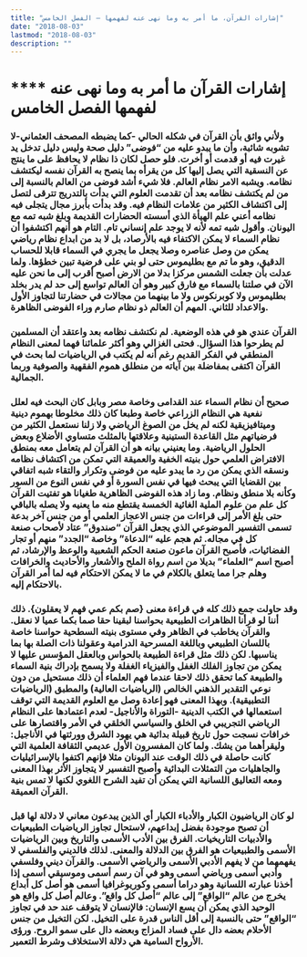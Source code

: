 ```yaml
---
title: "إشارات القرآن، ما أمر به وما نهى عنه لفهمها – الفصل الخامس"
date: "2018-08-03"
lastmod: "2018-08-03"
description: ""
---
```

# **** **إشارات القرآن ما أمر به وما نهى عنه لفهمها الفصل الخامس**

### ولأني واثق بأن القرآن في شكله الحالي -كما يضبطه المصحف العثماني-لا تشوبه شائبة، وأن ما يبدو عليه من “فوضى” دليل صحة وليس دليل تدخل يد غيرت فيه أو قدمت أو أخرت. فلو حصل لكان ذا نظام لا يحافظ على ما ينتج عن النسقية التي يصل إليها كل من يقرأه بما ينصح به القرآن نفسه ليكتشف نظامه. ويشبه الامر نظام العالم. فلا شيء أشد فوضى من العالم بالنسبة إلى من لم يكتشف نظامه بعد أن تقدمت العلوم التي بدأت بالتدريج تترقى لتصل إلى اكتشاف الكثير من علامات النظام فيه. وقد بدأت بأبرز مجال يتجلى فيه نظامه أعني علم الهيأة الذي أسسته الحضارات القديمة وبلغ شبه تمه مع اليونان. وأقول شبه تمه لأنه لا يوجد علم إنساني تام. التام هو أنهم اكتشفوا أن نظام السماء لا يمكن الاكتفاء فيه بالأرصاد، بل لا بد من ابداع نظام رياضي يمكن من وصل عناصره وصلا يجعل ما يجري في السماء قابلا للحساب الدقيق، وهو ما تم مع بطليموس حتى لو بني على فرضية تبين خطؤها. ولما عدلت بأن جعلت الشمس مركزا بدلا من الارض أصبح أقرب إلى ما نحن عليه الآن في صلتنا بالسماء مع فارق كبير وهو أن العالم تواسع إلى حد لم يدر بخلد بطليموس ولا كوبرنكوس ولا ما بينهما من مجالات في حضارتنا لتجاوز الأول والاعداد للثاني. المهم أن العالم ذو نظام صارم وراء الفوضى الظاهرة.

### القرآن عندي هو في هذه الوضعية. لم نكتشف نظامه بعد واعتقد أن المسلمين لم يطرحوا هذا السؤال. فحتى الغزالي وهو أكثر علمائنا فهما لمعنى النظام المنطقي في الفكر القديم رغم أنه لم يكتب في الرياضيات لما بحث في القرآن اكتفى بمفاضلة بين آياته من منطلق هموم الفقهية والصوفية وربما الجمالية.

### صحيح أن نظام السماء عند القدامى وخاصة مصر وبابل كان البحث فيه لعلل نفعية هي النظام الزراعي خاصة وطبعا كان ذلك مخلوطا بهموم دينية وميتافيزيقية لكنه لم يخل من الصوغ الرياضي ولا زلنا نستعمل الكثير من فرضياتهم مثل القاعدة الستينية وعلاقتها بالمثلث متساوي الأضلاع وبعض الحلول الرياضية. وما يعنيني بيانه هو أن القرآن لم يتعامل معه بمنطق الافتراض العلمي حول بنيته الخفية والعميقة التي تمكن من اكتشاف نظامه ونسقه الذي يمكن من رد ما يبدو عليه من فوضى وتكرار والتقاء شبه اتفاقي بين القضايا التي يبحث فيها في نفس السورة أو في نفس النوع من السور وكأنه بلا منطق ونظام. وما زاد هذه الفوضى الظاهرية طغيانا هو تفتيت القرآن كل علم من علوم الملية الغائية الخمسة يقتطع منه ما يعنيه ولا يصله بالباقي حتى بلغ الأمر إلى قراءات من جنس الاعجاز العلمي أو من جنس آخر بدعة تسمى التفسير الموضوعي الذي يجعل القرآن “صندوق” عتاد لأصحاب صنعة كل في مجاله. ثم هجم عليه “الدعاة” وخاصة “الجدد” منهم أو تجار الفضائيات، فأصبح القرآن ماعون صنعة الحكم الشعبية والوعظ والإرشاد، ثم أصبح اسم “العلماء” بديلا من اسم رواة الملح والأشعار والأحاديث والخرافات وهلم جرا مما يتعلق بالكلام في ما لا يمكن الاحتكام فيه لما أمر القرآن بالاحتكام إليه.

### وقد حاولت جمع ذلك كله في قراءة معنى {صم بكم عمي فهم لا يعقلون}. ذلك أننا لو قرأنا الظاهرات الطبيعية بحواسنا لبقينا حقا صما بكما عميا لا نعقل. والقرآن يخاطب في الظاهر وفي مستوى بنيته السطحية حواسنا خاصة باللسان الطبيعي وباللغة المسرحية الدرامية وعقولنا ذات الصلة بها بما يناسبها. لكن ذلك مثل قراءة الطبيعة بالحواس وبالعقل المؤسس عليها لا يمكن من تجاوز الفلك الغفل والفيزياء الغفلة ولا يسمح بإدراك بنية السماء والطبيعة كما تحقق ذلك لاحقا عندما فهم العلماء أن ذلك مستحيل من دون نوعي التقدير الذهني الخالص (الرياضيات العالية) والمطبق (الرياضيات التطبيقية). وبهذا المعنى فهو إعادة وصل مع العلوم القديمة التي توقف استعمالها في الكتب الدينية -التوراة والأناجيل- لعدم اعتمادها على النظام الرياضي التجريبي في الخلق والسياسي الخلقي في الأمر واقتصارها على خرافات نسجت حول تاريخ قبيلة بدائية هي يهود الشرق وورثتها في الأناجيل: وليقرأهما من يشك. ولما كان المفسرون الأول عديمي الثقافة العلمية التي كانت حاصلة في ذلك الوقت عند اليونان مثلا فإنهم اكتفوا بالإسرائيليات والجاهليات من التمثلات البدائية وأصبح التفسير لا يتجاوز الأثر بهذا المعنى ومعه التعاليق اللسانية التي يمكن أن تفيد الشرح اللغوي لكنها لا تمس بنية القرآن العميقة.

### لو كان الرياضيون الكبار والأدباء الكبار أي الذين يبدعون معاني لا دلالة لها قبل أن تصبح موجودة بفضل إبداعهم، لاستحال تجاوز الرياضيات الطبيعيات والأدبيات التاريخيات. الفرق بين الأدب الأسمى والتاريخ وبين الرياضيات الأسمى والطبيعيات هو الفرق بين الدلالة والمعنى. لذلك فالديني والفلسفي لا يفهمهما من لا يفهم الأدبي الأسمى والرياضي الأسمى. والقرآن ديني وفلسفي وأدبي أسمى ورياضي أسمى وهو في آن رسم أسمى وموسيقي أسمى إذا أخذنا عبارته اللسانية وهو دراما أسمى وكوريوغرافيا أسمى هو أصل كل أبداع يخرج من عالم “الواقع” إلى عالم “أصل كل واقع”. وعالم أصل كل واقع هو الوحيد الذي يمكن أن يسع الإنسان: فالإنسان لا يتوقف عند حد في تجاوز “الواقع” حتى بالنسبة إلى أقل الناس قدرة على التخيل. لكن التخيل من جنس الأحلام بعضه دال على فساد المزاج وبعضه دال على سمو الروح. ورؤى الأرواح السامية هي دلالة الاستخلاف وشرط التعمير.

###
